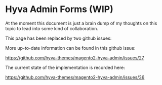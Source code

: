 # Hyva Admin Forms (WIP)

At the moment this document is just a brain dump of my thoughts on this topic to lead into some kind of collaboration.

This page has been replaced by two github issues:

More up-to-date information can be found in this github issue:

<https://github.com/hyva-themes/magento2-hyva-admin/issues/27>

The current state of the implementation is recorded here:

<https://github.com/hyva-themes/magento2-hyva-admin/issues/36>

